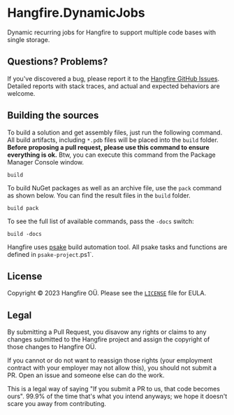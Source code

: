 # Hangfire.DynamicJobs

Dynamic recurring jobs for Hangfire to support multiple code bases with single storage.

## Questions? Problems?

If you've discovered a bug, please report it to the [Hangfire GitHub Issues](https://github.com/HangfireIO/Hangfire/issues). Detailed reports with stack traces, and actual and expected behaviors are welcome.

## Building the sources

To build a solution and get assembly files, just run the following command. All build artifacts, including `*.pdb` files will be placed into the `build` folder. **Before proposing a pull request, please use this command to ensure everything is ok.** Btw, you can execute this command from the Package Manager Console window.

```
build
```

To build NuGet packages as well as an archive file, use the `pack` command as shown below. You can find the result files in the `build` folder.

```
build pack
```

To see the full list of available commands, pass the `-docs` switch:

```
build -docs
```

Hangfire uses [psake](https://github.com/psake/psake) build automation tool. All psake tasks and functions are defined in `psake-project`.ps1`.

## License

Copyright &copy; 2023 Hangfire OÜ. Please see the [`LICENSE`](https://github.com/HangfireIO/Hangfire.DynamicJobs/blob/main/LICENSE) file for EULA.

## Legal

By submitting a Pull Request, you disavow any rights or claims to any changes submitted to the Hangfire project and assign the copyright of those changes to Hangfire OÜ.

If you cannot or do not want to reassign those rights (your employment contract with your employer may not allow this), you should not submit a PR. Open an issue and someone else can do the work.

This is a legal way of saying "If you submit a PR to us, that code becomes ours". 99.9% of the time that's what you intend anyways; we hope it doesn't scare you away from contributing.